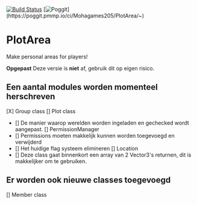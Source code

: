 [![Build Status](https://travis-ci.com/Mohagames205/PlotArea.svg?token=33b9XYyKJNCzDYxGkN7H&branch=beta)](https://travis-ci.com/Mohagames205/PlotArea) [![Poggit](https://poggit.pmmp.io/ci.shield/Mohagames205/PlotArea/~)](https://poggit.pmmp.io/ci/Mohagames205/PlotArea/~)

# PlotArea
Make personal areas for players!

**Opgepast** Deze versie is __niet__ af, gebruik dit op eigen risico.


## Een aantal modules worden momenteel herschreven
[X] Group class
[] Plot class
  * [] De manier waarop werelden worden ingeladen en gechecked wordt aangepast.
[] PermissionManager
  * [] Permissions moeten makkelijk kunnen worden toegevoegd en verwijderd
  * [] Het huidige flag systeem elimineren
[] Location
  * [] Deze class gaat binnenkort een array van 2 Vector3's returnen, dit is makkelijker om te gebruiken.


## Er worden ook nieuwe classes toegevoegd
[] Member class
